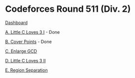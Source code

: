 # Codeforces Round 511 (Div. 2)

[Dashboard](https://codeforces.com/contest/1047)

[A. Little C Loves 3 I](https://codeforces.com/contest/1047/problem/A) - Done

[B. Cover Points](https://codeforces.com/contest/1047/problem/B) - Done

[C. Enlarge GCD](https://codeforces.com/contest/1047/problem/C)

[D. Little C Loves 3 II](https://codeforces.com/contest/1047/problem/D)

[E. Region Separation](https://codeforces.com/contest/1047/problem/E)
